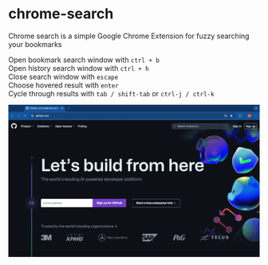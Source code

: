 # chrome-search

Chrome search is a simple Google Chrome Extension for fuzzy searching your bookmarks

Open bookmark search window with ```ctrl + b```  
Open history search window with ```ctrl + h```  
Close search window with ```escape```  
Choose hovered result with ```enter```  
Cycle through results with ```tab / shift-tab``` or ```ctrl-j / ctrl-k```

![Example](./example.gif)

